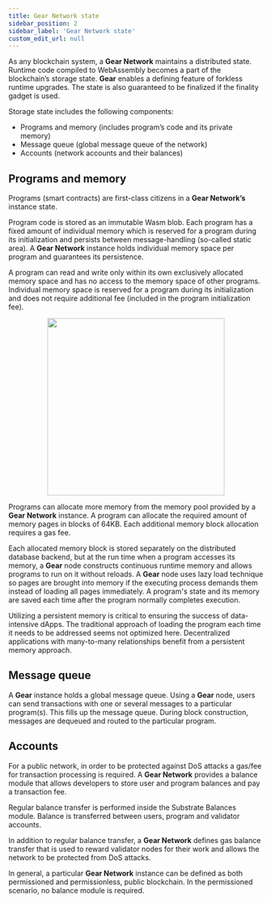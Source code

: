 ```yaml
---
title: Gear Network state
sidebar_position: 2
sidebar_label: 'Gear Network state'
custom_edit_url: null
---
```


As any blockchain system, a **Gear Network** maintains a distributed state. Runtime code compiled to WebAssembly becomes a part of the blockchain’s storage state. **Gear** enables a defining feature of forkless runtime upgrades. The state is also guaranteed to be finalized if the finality gadget is used.

Storage state includes the following components:
- Programs and memory (includes program’s code and its private memory)
- Message queue (global message queue of the network)
- Accounts (network accounts and their balances)

## Programs and memory

Programs (smart contracts) are first-class citizens in a **Gear Network’s** instance state.

Program code is stored as an immutable Wasm blob. Each program has a fixed amount of individual memory which is reserved for a program during its initialization and persists between message-handling (so-called static area). A **Gear Network** instance holds individual memory space per program and guarantees its persistence.

A program can read and write only within its own exclusively allocated memory space and has no access to the memory space of other programs. Individual memory space is reserved for a program during its initialization and does not require additional fee (included in the program initialization fee).

<center><img src="../img/memory.jpg" width="350" /></center>

Programs can allocate more memory from the memory pool provided by a **Gear Network** instance. A program can allocate the required amount of memory pages in blocks of 64KB. Each additional memory block allocation requires a gas fee. 

Each allocated memory block is stored separately on the distributed database backend, but at the run time when a program accesses its memory, a **Gear** node constructs continuous runtime memory and allows programs to run on it without reloads. A **Gear** node uses lazy load technique so pages are brought into memory if the executing process demands them instead of loading all pages immediately. A program's state and its memory are saved each time after the program normally completes execution. 

Utilizing a persistent memory is critical to ensuring the success of data-intensive dApps. The traditional approach of loading the program each time it needs to be addressed seems not optimized here. Decentralized applications with many-to-many relationships benefit from a persistent memory approach.

## Message queue

A **Gear** instance holds a global message queue. Using a **Gear** node, users can send transactions with one or several messages to a particular program(s). This fills up the message queue. During block construction, messages are dequeued and routed to the particular program.

## Accounts

For a public network, in order to be protected against DoS attacks a gas/fee for transaction processing is required. A **Gear Network** provides a balance module that allows developers to store user and program balances and pay a transaction fee.

Regular balance transfer is performed inside the Substrate Balances module. Balance is transferred between users, program and validator accounts.

In addition to regular balance transfer, a **Gear Network** defines gas balance transfer that is used to reward validator nodes for their work and allows the network to be protected from DoS attacks.

In general, a particular **Gear Network** instance can be defined as both permissioned and permissionless, public blockchain. In the permissioned scenario, no balance module is required.
